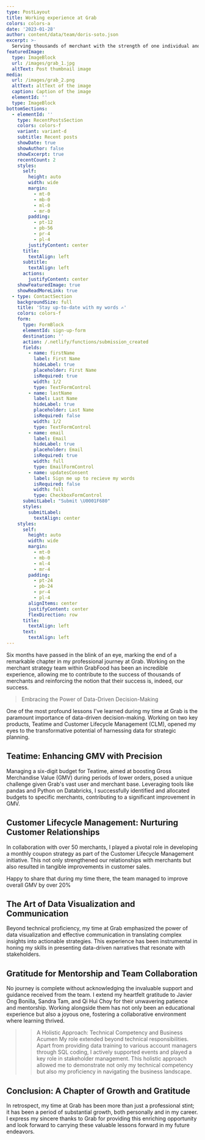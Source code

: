 ```yaml
---
type: PostLayout
title: Working experience at Grab 
colors: colors-a
date: '2023-01-28'
author: content/data/team/doris-soto.json
excerpt: >-
  Serving thousands of merchant with the strength of one individual and my pet allies (Python + Pandas)
featuredImage:
  type: ImageBlock
  url: /images/grab_1.jpg
  altText: Post thumbnail image
media:
  url: /images/grab_2.png
  altText: altText of the image
  caption: Caption of the image
  elementId: ''
  type: ImageBlock
bottomSections:
  - elementId: ''
    type: RecentPostsSection
    colors: colors-f
    variant: variant-d
    subtitle: Recent posts
    showDate: true
    showAuthor: false
    showExcerpt: true
    recentCount: 2
    styles:
      self:
        height: auto
        width: wide
        margin:
          - mt-0
          - mb-0
          - ml-0
          - mr-0
        padding:
          - pt-12
          - pb-56
          - pr-4
          - pl-4
        justifyContent: center
      title:
        textAlign: left
      subtitle:
        textAlign: left
      actions:
        justifyContent: center
    showFeaturedImage: true
    showReadMoreLink: true
  - type: ContactSection
    backgroundSize: full
    title: 'Stay up-to-date with my words ✍️'
    colors: colors-f
    form:
      type: FormBlock
      elementId: sign-up-form
      destination: ''
      action: /.netlify/functions/submission_created
      fields:
        - name: firstName
          label: First Name
          hideLabel: true
          placeholder: First Name
          isRequired: true
          width: 1/2
          type: TextFormControl
        - name: lastName
          label: Last Name
          hideLabel: true
          placeholder: Last Name
          isRequired: false
          width: 1/2
          type: TextFormControl
        - name: email
          label: Email
          hideLabel: true
          placeholder: Email
          isRequired: true
          width: full
          type: EmailFormControl
        - name: updatesConsent
          label: Sign me up to recieve my words
          isRequired: false
          width: full
          type: CheckboxFormControl
      submitLabel: "Submit \U0001F680"
      styles:
        submitLabel:
          textAlign: center
    styles:
      self:
        height: auto
        width: wide
        margin:
          - mt-0
          - mb-0
          - ml-4
          - mr-4
        padding:
          - pt-24
          - pb-24
          - pr-4
          - pl-4
        alignItems: center
        justifyContent: center
        flexDirection: row
      title:
        textAlign: left
      text:
        textAlign: left
---
```


Six months have passed in the blink of an eye, marking the end of a remarkable chapter in my professional journey at Grab. Working on the merchant strategy team within GrabFood has been an incredible experience, allowing me to contribute to the success of thousands of merchants and reinforcing the notion that their success is, indeed, our success.

> Embracing the Power of Data-Driven Decision-Making

One of the most profound lessons I've learned during my time at Grab is the paramount importance of data-driven decision-making. Working on two key products, Teatime and Customer Lifecycle Management (CLM), opened my eyes to the transformative potential of harnessing data for strategic planning.

## Teatime: Enhancing GMV with Precision

Managing a six-digit budget for Teatime, aimed at boosting Gross Merchandise Value (GMV) during periods of lower orders, posed a unique challenge given Grab's vast user and merchant base. Leveraging tools like pandas and Python on Databricks, I successfully identified and allocated budgets to specific merchants, contributing to a significant improvement in GMV.

## Customer Lifecycle Management: Nurturing Customer Relationships

In collaboration with over 50 merchants, I played a pivotal role in developing a monthly coupon strategy as part of the Customer Lifecycle Management initiative. This not only strengthened our relationships with merchants but also resulted in tangible improvements in customer sales.

Happy to share that during my time there, the team managed to improve overall GMV by over 20%

## The Art of Data Visualization and Communication
Beyond technical proficiency, my time at Grab emphasized the power of data visualization and effective communication in translating complex insights into actionable strategies. This experience has been instrumental in honing my skills in presenting data-driven narratives that resonate with stakeholders.

## Gratitude for Mentorship and Team Collaboration
No journey is complete without acknowledging the invaluable support and guidance received from the team. I extend my heartfelt gratitude to Javier Ong Bonilla, Sandra Tam, and Qi Hui Choy for their unwavering patience and mentorship. Working alongside them has not only been an educational experience but also a joyous one, fostering a collaborative environment where learning thrived.

>> A Holistic Approach: Technical Competency and Business Acumen
My role extended beyond technical responsibilities. Apart from providing data training to various account managers through SQL coding, I actively supported events and played a key role in stakeholder management. This holistic approach allowed me to demonstrate not only my technical competency but also my proficiency in navigating the business landscape.

## Conclusion: A Chapter of Growth and Gratitude
In retrospect, my time at Grab has been more than just a professional stint; it has been a period of substantial growth, both personally and in my career. I express my sincere thanks to Grab for providing this enriching opportunity and look forward to carrying these valuable lessons forward in my future endeavors.